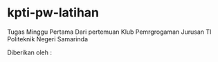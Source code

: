 # kpti-pw-latihan
Tugas Minggu Pertama Dari pertemuan Klub Pemrgrogaman
Jurusan TI Politeknik Negeri Samarinda

Diberikan oleh :

